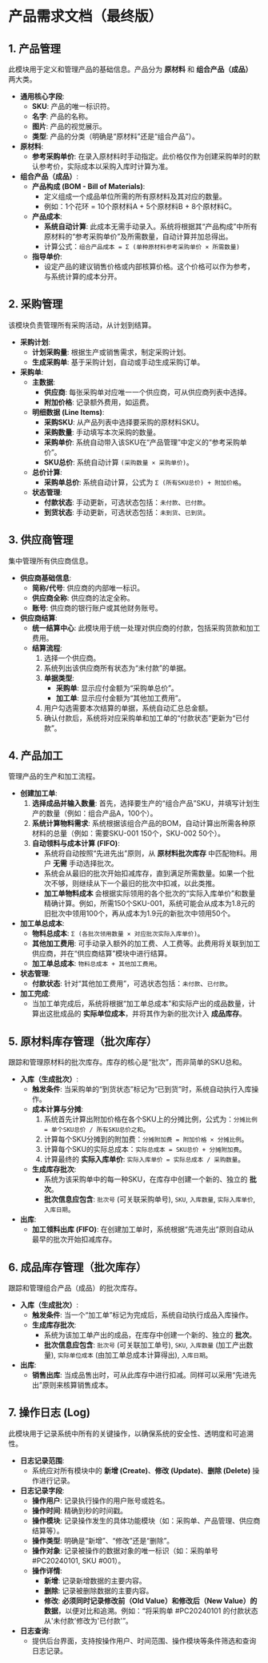 # 产品需求文档（最终版）

## 1. 产品管理

此模块用于定义和管理产品的基础信息。产品分为 **原材料** 和 **组合产品（成品）** 两大类。

* **通用核心字段**:
    * **SKU**: 产品的唯一标识符。
    * **名字**: 产品的名称。
    * **图片**: 产品的视觉展示。
    * **类型**: 产品的分类（明确是“原材料”还是“组合产品”）。
* **原材料**:
    * **参考采购单价**: 在录入原材料时手动指定。此价格仅作为创建采购单时的默认参考价，实际成本以采购入库时计算为准。
* **组合产品（成品）**:
    * **产品构成 (BOM - Bill of Materials)**:
        * 定义组成一个成品单位所需的所有原材料及其对应的数量。
        * 例如：1个花环 = 10个原材料A + 5个原材料B + 8个原材料C。
    * **产品成本**:
        * **系统自动计算**: 此成本无需手动录入。系统将根据其“产品构成”中所有原材料的“参考采购单价”及所需数量，自动计算并加总得出。
        * 计算公式：`组合产品成本 = Σ (单种原材料参考采购单价 × 所需数量)`
    * **指导单价**:
        * 设定产品的建议销售价格或内部核算价格。这个价格可以作为参考，与系统计算的成本分开。

## 2. 采购管理

该模块负责管理所有采购活动，从计划到结算。

* **采购计划**:
    * **计划采购量**: 根据生产或销售需求，制定采购计划。
    * **生成采购单**: 基于采购计划，自动或手动生成采购订单。
* **采购单**:
    * **主数据**:
        * **供应商**: 每张采购单对应唯一一个供应商，可从供应商列表中选择。
        * **附加价格**: 记录额外费用，如运费。
    * **明细数据 (Line Items)**:
        * **采购SKU**: 从产品列表中选择要采购的原材料SKU。
        * **采购数量**: 手动填写本次采购的数量。
        * **采购单价**: 系统自动带入该SKU在“产品管理”中定义的“参考采购单价”。
        * **SKU总价**: 系统自动计算 `(采购数量 × 采购单价)`。
    * **总价计算**:
        * **采购单总价**: 系统自动计算，公式为 `Σ (所有SKU总价) + 附加价格`。
    * **状态管理**:
        * **付款状态**: 手动更新，可选状态包括：`未付款`、`已付款`。
        * **到货状态**: 手动更新，可选状态包括：`未到货`、`已到货`。

## 3. 供应商管理

集中管理所有供应商信息。

* **供应商基础信息**:
    * **简称/代号**: 供应商的内部唯一标识。
    * **供应商全称**: 供应商的法定全称。
    * **账号**: 供应商的银行账户或其他财务账号。
* **供应商结算**:
    * **统一结算中心**: 此模块用于统一处理对供应商的付款，包括采购货款和加工费用。
    * **结算流程**:
        1. 选择一个供应商。
        2. 系统列出该供应商所有状态为“未付款”的单据。
        3. **单据类型**:
            * **采购单**: 显示应付金额为“采购单总价”。
            * **加工单**: 显示应付金额为“其他加工费用”。
        4. 用户勾选需要本次结算的单据，系统自动汇总总金额。
        5. 确认付款后，系统将对应采购单和加工单的“付款状态”更新为“已付款”。

## 4. 产品加工

管理产品的生产和加工流程。

* **创建加工单**:
    1. **选择成品并输入数量**: 首先，选择要生产的“组合产品”SKU，并填写计划生产的数量（例如：组合产品A，100个）。
    2. **系统计算物料需求**: 系统根据该组合产品的BOM，自动计算出所需各种原材料的总量（例如：需要SKU-001 150个，SKU-002 50个）。
    3. **自动领料与成本计算 (FIFO)**:
        * 系统将自动按照“先进先出”原则，从 **原材料批次库存** 中匹配物料。用户 **无需** 手动选择批次。
        * 系统会从最旧的批次开始扣减库存，直到满足所需数量。如果一个批次不够，则继续从下一个最旧的批次中扣减，以此类推。
        * **加工单物料成本** 会根据实际领用的各个批次的“实际入库单价”和数量精确计算。例如，所需150个SKU-001，系统可能会从成本为1.8元的旧批次中领用100个，再从成本为1.9元的新批次中领用50个。
* **加工单总成本**:
    * **物料总成本**: `Σ (各批次领用数量 × 对应批次实际入库单价)`。
    * **其他加工费用**: 可手动录入额外的加工费、人工费等。此费用将关联到加工供应商，并在“供应商结算”模块中进行结算。
    * **加工单总成本**: `物料总成本 + 其他加工费用`。
* **状态管理**:
    * **付款状态**: 针对“其他加工费用”，可选状态包括：`未付款`、`已付款`。
* **加工完成**:
    * 当加工单完成后，系统将根据“加工单总成本”和实际产出的成品数量，计算出这批成品的 **实际单位成本**，并将其作为新的批次计入 **成品库存**。

## 5. 原材料库存管理（批次库存）

跟踪和管理原材料的批次库存。库存的核心是“批次”，而非简单的SKU总和。

* **入库（生成批次）**:
    * **触发条件**: 当采购单的“到货状态”标记为“已到货”时，系统自动执行入库操作。
    * **成本计算与分摊**:
        1. 系统首先计算出附加价格在各个SKU上的分摊比例，公式为：`分摊比例 = 单个SKU总价 / 所有SKU总价之和`。
        2. 计算每个SKU分摊到的附加费：`分摊附加费 = 附加价格 × 分摊比例`。
        3. 计算每个SKU的实际总成本：`实际总成本 = SKU总价 + 分摊附加费`。
        4. 计算最终的 **实际入库单价**: `实际入库单价 = 实际总成本 / 采购数量`。
    * **生成库存批次**:
        * 系统为该采购单中的每一种SKU，在库存中创建一个新的、独立的 **批次**。
        * **批次信息应包含**: `批次号` (可关联采购单号), `SKU`, `入库数量`, `实际入库单价`, `入库日期`。
* **出库**:
    * **加工领料出库 (FIFO)**: 在创建加工单时，系统根据“先进先出”原则自动从最早的批次开始扣减库存。

## 6. 成品库存管理（批次库存）

跟踪和管理组合产品（成品）的批次库存。

* **入库（生成批次）**:
    * **触发条件**: 当一个“加工单”标记为完成后，系统自动执行成品入库操作。
    * **生成库存批次**:
        * 系统为该加工单产出的成品，在库存中创建一个新的、独立的 **批次**。
        * **批次信息应包含**: `批次号` (可关联加工单号), `SKU`, `入库数量` (加工产出数量), `实际单位成本` (由加工单总成本计算得出), `入库日期`。
* **出库**:
    * **销售出库**: 当成品售出时，可从此库存中进行扣减。同样可以采用“先进先出”原则来核算销售成本。

## 7. 操作日志 (Log)

此模块用于记录系统中所有的关键操作，以确保系统的安全性、透明度和可追溯性。

* **日志记录范围**:
    * 系统应对所有模块中的 **新增 (Create)**、**修改 (Update)**、**删除 (Delete)** 操作进行记录。
* **日志记录字段**:
    * **操作用户**: 记录执行操作的用户账号或姓名。
    * **操作时间**: 精确到秒的时间戳。
    * **操作模块**: 记录操作发生的具体功能模块（如：采购单、产品管理、供应商结算等）。
    * **操作类型**: 明确是“新增”、“修改”还是“删除”。
    * **操作对象**: 记录被操作的数据对象的唯一标识（如：采购单号 #PC20240101, SKU #001）。
    * **操作详情**:
        * **新增**: 记录新增数据的主要内容。
        * **删除**: 记录被删除数据的主要内容。
        * **修改**: **必须同时记录修改前（Old Value）和修改后（New Value）的数据**，以便对比和追溯。例如：“将采购单 #PC20240101 的付款状态从'未付款'修改为'已付款'”。
* **日志查询**:
    * 提供后台界面，支持按操作用户、时间范围、操作模块等条件筛选和查询日志记录。